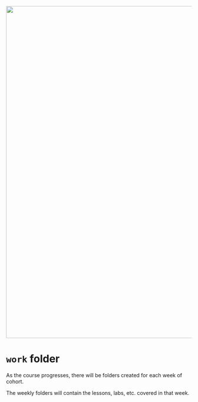 <img src="https://i.imgur.com/XseXU8J.png" width="900">

# `work` folder

As the course progresses, there will be folders created for each week of cohort.

The weekly folders will contain the lessons, labs, etc. covered in that week.



